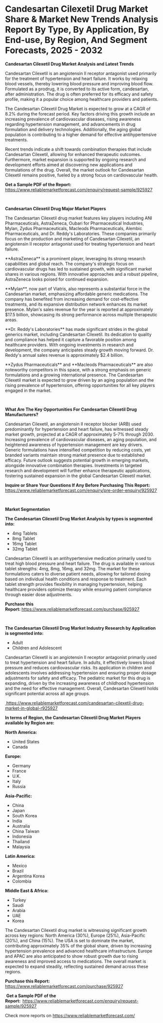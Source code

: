 <p><h1>Candesartan Cilexetil Drug Market Share & Market New Trends Analysis Report By Type, By Application, By End-use, By Region, And Segment Forecasts, 2025 - 2032</h1></p><p><strong>Candesartan Cilexetil Drug Market Analysis and Latest Trends</strong></p>
<p><p>Candesartan Cilexetil is an angiotensin II receptor antagonist used primarily for the treatment of hypertension and heart failure. It works by relaxing blood vessels, thereby lowering blood pressure and improving blood flow. Formulated as a prodrug, it is converted to its active form, candesartan, after administration. The drug is often preferred for its efficacy and safety profile, making it a popular choice among healthcare providers and patients.</p><p>The Candesartan Cilexetil Drug Market is expected to grow at a CAGR of 8.2% during the forecast period. Key factors driving this growth include an increasing prevalence of cardiovascular diseases, rising awareness regarding hypertension management, and advancements in drug formulation and delivery technologies. Additionally, the aging global population is contributing to a higher demand for effective antihypertensive treatments. </p><p>Recent trends indicate a shift towards combination therapies that include Candesartan Cilexetil, allowing for enhanced therapeutic outcomes. Furthermore, market expansion is supported by ongoing research and development efforts aimed at discovering new applications and formulations of the drug. Overall, the market outlook for Candesartan Cilexetil remains positive, fueled by a strong focus on cardiovascular health.</p></p>
<p><strong>Get a Sample PDF of the Report:&nbsp;</strong> <a href="https://www.reliablemarketforecast.com/enquiry/request-sample/925927?utm_campaign=2472&utm_medium=2&utm_source=Github&utm_content=ia&utm_term=24032025&utm_id=candesartan-cilexetil-drug">https://www.reliablemarketforecast.com/enquiry/request-sample/925927</a></p>
<p>&nbsp;</p>
<p><strong>Candesartan Cilexetil Drug Major Market Players</strong></p>
<p><p>The Candesartan Cilexetil drug market features key players including ANI Pharmaceuticals, AstraZeneca, Oubari for Pharmaceutical Industries, Mylan, Zydus Pharmaceuticals, Macleods Pharmaceuticals, Alembic Pharmaceuticals, and Dr. Reddy's Laboratories. These companies primarily focus on the production and marketing of Candesartan Cilexetil, an angiotensin II receptor antagonist used for treating hypertension and heart failure.</p><p>**AstraZeneca** is a prominent player, leveraging its strong research capabilities and global reach. The company's strategic focus on cardiovascular drugs has led to sustained growth, with significant market shares in various regions. With innovative approaches and a robust pipeline, AstraZeneca looks poised for continued expansion.</p><p>**Mylan**, now part of Viatris, also represents a substantial force in the Candesartan market, emphasizing affordable generic medications. The company has benefited from increasing demand for cost-effective treatments, and its expansive distribution network enhances its market presence. Mylan's sales revenue for the year is reported at approximately $17.5 billion, showcasing its strong performance across multiple therapeutic areas.</p><p>**Dr. Reddy's Laboratories** has made significant strides in the global generics market, including Candesartan Cilexetil. Its dedication to quality and compliance has helped it capture a favorable position among healthcare providers. With ongoing investments in research and development, the company anticipates steady growth moving forward. Dr. Reddy's annual sales revenue is approximately $2.4 billion.</p><p>**Zydus Pharmaceuticals** and **Macleods Pharmaceuticals** are also noteworthy competitors in this space, with a strong emphasis on generic formulations and a growing international presence. The Candesartan Cilexetil market is expected to grow driven by an aging population and the rising prevalence of hypertension, offering opportunities for all key players engaged in the market.</p></p>
<p>&nbsp;</p>
<p><strong>What Are The Key Opportunities For Candesartan Cilexetil Drug Manufacturers?</strong></p>
<p><p>Candesartan Cilexetil, an angiotensin II receptor blocker (ARB) used predominantly for hypertension and heart failure, has witnessed steady market growth, projected at a CAGR of approximately 5-7% through 2030. Increasing prevalence of cardiovascular diseases, an aging population, and heightened awareness of hypertension management are key drivers. Generic formulations have intensified competition by reducing costs, yet branded variants maintain strong market presence due to established efficacy. Future outlook suggests potential growth in emerging markets, alongside innovative combination therapies. Investments in targeted research and development will further enhance therapeutic applications, fostering sustained expansion in the global Candesartan Cilexetil market.</p></p>
<p><strong>Inquire or Share Your Questions If Any Before Purchasing This Report:</strong> <a href="https://www.reliablemarketforecast.com/enquiry/pre-order-enquiry/925927?utm_campaign=2472&utm_medium=2&utm_source=Github&utm_content=ia&utm_term=24032025&utm_id=candesartan-cilexetil-drug">https://www.reliablemarketforecast.com/enquiry/pre-order-enquiry/925927</a></p>
<p>&nbsp;</p>
<p><strong>Market Segmentation</strong></p>
<p><strong>The Candesartan Cilexetil Drug Market Analysis by types is segmented into:</strong></p>
<p><ul><li>4mg Tablets</li><li>8mg Tablet</li><li>16mg Tablet</li><li>32mg Tablet</li></ul></p>
<p><p>Candesartan Cilexetil is an antihypertensive medication primarily used to treat high blood pressure and heart failure. The drug is available in various tablet strengths: 4mg, 8mg, 16mg, and 32mg. The market for these formulations caters to diverse patient needs, allowing for tailored dosing based on individual health conditions and response to treatment. Each tablet strength provides flexibility in managing hypertension, helping healthcare providers optimize therapy while ensuring patient compliance through easier dose adjustments.</p></p>
<p><strong>Purchase this Report:&nbsp;</strong><a href="https://www.reliablemarketforecast.com/purchase/925927?utm_campaign=2472&utm_medium=2&utm_source=Github&utm_content=ia&utm_term=24032025&utm_id=candesartan-cilexetil-drug">https://www.reliablemarketforecast.com/purchase/925927</a></p>
<p>&nbsp;</p>
<p><strong>The Candesartan Cilexetil Drug Market Industry Research by Application is segmented into:</strong></p>
<p><ul><li>Adult</li><li>Children and Adolescent</li></ul></p>
<p><p>Candesartan Cilexetil is an angiotensin II receptor antagonist primarily used to treat hypertension and heart failure. In adults, it effectively lowers blood pressure and reduces cardiovascular risks. Its application in children and adolescents involves addressing hypertension and ensuring proper dosage adjustments for safety and efficacy. The pediatric market for this drug is expanding, driven by the increasing awareness of childhood hypertension and the need for effective management. Overall, Candesartan Cilexetil holds significant potential across all age groups.</p></p>
<p><a href="https://www.reliablemarketforecast.com/candesartan-cilexetil-drug-market-in-global-r925927?utm_campaign=2472&utm_medium=2&utm_source=Github&utm_content=ia&utm_term=24032025&utm_id=candesartan-cilexetil-drug">&nbsp;https://www.reliablemarketforecast.com/candesartan-cilexetil-drug-market-in-global-r925927</a></p>
<p><strong>In terms of Region, the Candesartan Cilexetil Drug Market Players available by Region are:</strong></p>
<p>
    <p> <strong> North America: </strong>
        <ul>
            <li>United States</li>
            <li>Canada</li>
        </ul>
        </p> 
    <p> <strong> Europe: </strong>
        <ul>
            <li>Germany</li>
            <li>France</li>
            <li>U.K.</li>
            <li>Italy</li>
            <li>Russia</li>
        </ul>
        </p> 
    <p> <strong> Asia-Pacific: </strong>
        <ul>
            <li>China</li>
            <li>Japan</li>
            <li>South Korea</li>
            <li>India</li>
            <li>Australia</li>
            <li>China Taiwan</li>
            <li>Indonesia</li>
            <li>Thailand</li>
            <li>Malaysia</li>
        </ul>
        </p> 
    <p> <strong> Latin America: </strong>
        <ul>
            <li>Mexico</li>
            <li>Brazil</li>
            <li>Argentina Korea</li>
            <li>Colombia</li>
        </ul>
        </p> 
    <p> <strong> Middle East & Africa: </strong>
        <ul>
            <li>Turkey</li>
            <li>Saudi</li>
            <li>Arabia</li>
            <li>UAE</li>
            <li>Korea</li>
        </ul>
    </p>
    </p>
<p><p>The Candesartan Cilexetil drug market is witnessing significant growth across key regions: North America (30%), Europe (25%), Asia-Pacific (20%), and China (15%). The USA is set to dominate the market, contributing approximately 35% of the global share, driven by increasing hypertension prevalence and advanced healthcare infrastructure. Europe and APAC are also anticipated to show robust growth due to rising awareness and improved access to medications. The overall market is expected to expand steadily, reflecting sustained demand across these regions.</p></p>
<p><strong>Purchase this Report: </strong><a href="https://www.reliablemarketforecast.com/purchase/925927?utm_campaign=2472&utm_medium=2&utm_source=Github&utm_content=ia&utm_term=24032025&utm_id=candesartan-cilexetil-drug">https://www.reliablemarketforecast.com/purchase/925927</a></p>
<p>&nbsp;<strong>Get a Sample PDF of the Report:&nbsp;&nbsp;</strong><a href="https://www.reliablemarketforecast.com/enquiry/request-sample/925927?utm_campaign=2472&utm_medium=2&utm_source=Github&utm_content=ia&utm_term=24032025&utm_id=candesartan-cilexetil-drug">https://www.reliablemarketforecast.com/enquiry/request-sample/925927</a></p>
<p><strong></strong></p>
<p>Check more reports on <a href="https://www.reliablemarketforecast.com/?utm_campaign=2472&utm_medium=2&utm_source=Github&utm_content=ia&utm_term=24032025&utm_id=candesartan-cilexetil-drug">https://www.reliablemarketforecast.com/</a></p>